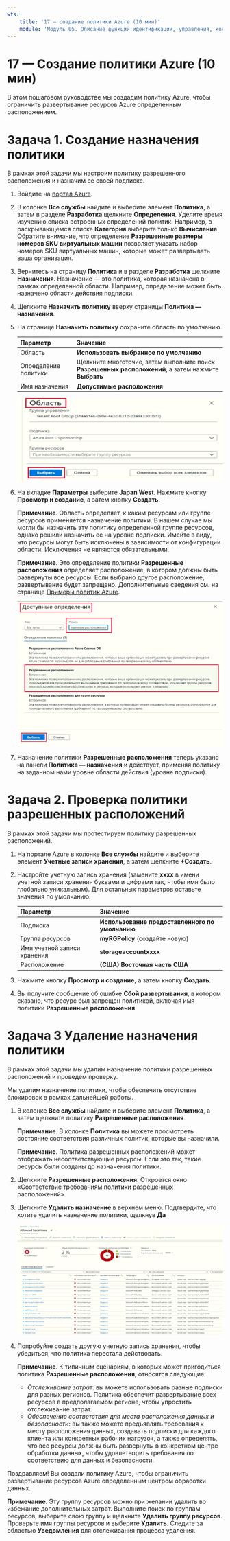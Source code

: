 ```yaml
---
wts:
    title: '17 — создание политики Azure (10 мин)'
    module: 'Модуль 05. Описание функций идентификации, управления, конфиденциальности и соответствия требованиям'
---
```

# 17 — Создание политики Azure (10 мин)

В этом пошаговом руководстве мы создадим политику Azure, чтобы ограничить развертывание ресурсов Azure определенным расположением.

# Задача 1. Создание назначения политики 

В рамках этой задачи мы настроим политику разрешенного расположения и назначим ее своей подписке. 

1. Войдите на [портал Azure](https://portal.azure.com).

2. В колонке **Все службы** найдите и выберите элемент **Политика**, а затем в разделе **Разработка** щелкните **Определения**.  Уделите время изучению списка встроенных определений политик. Например, в раскрывающемся списке **Категория** выберите только **Вычисление**. Обратите внимание, что определение **Разрешенные размеры номеров SKU виртуальных машин** позволяет указать набор номеров SKU виртуальных машин, которые может развертывать ваша организация.

3. Вернитесь на страницу **Политика** и в разделе **Разработка** щелкните **Назначения**. Назначение — это политика, которая назначена в рамках определенной области. Например, определение может быть назначено области действия подписки. 

4. Щелкните **Назначить политику** вверху страницы **Политика — назначения**.

5. На странице **Назначить политику** сохраните область по умолчанию.

      | Параметр | Значение | 
    | --- | --- |
    | Область| **Использовать выбранное по умолчанию**|
    | Определение политики | Щелкните многоточие, затем выполните поиск **Разрешенных расположений**, а затем нажмите **Выбрать** |
    | Имя назначения | **Допустимые расположения** |
    
    ![Снимок экрана: панель "Область" с заполненными значениями полей и выделенной кнопкой "Выбрать". ](../images/1402.png)
6. На вкладке **Параметры** выберите **Japan West**. Нажмите кнопку **Просмотр и создание**, а затем кнопку **Создать**.

    **Примечание**. Область определяет, к каким ресурсам или группе ресурсов применяется назначение политики. В нашем случае мы могли бы назначить эту политику определенной группе ресурсов, однако решили назначить ее на уровне подписки. Имейте в виду, что ресурсы могут быть исключены в зависимости от конфигурации области. Исключения не являются обязательными.

    **Примечание**. Это определение политики **Разрешенные расположения** определяет расположение, в котором должны быть развернуты все ресурсы. Если выбрано другое расположение, развертывание будет запрещено. Дополнительные сведения см. на странице [Примеры политик Azure](https://docs.microsoft.com/ru-ru/azure/governance/policy/samples/index).

   ![Снимок экрана: панель доступных определений с различными выделенными полями и выбранным параметром "Аудит виртуальных машин, которые не используют управляемые диски".](../images/1403.png)

9. Назначение политики **Разрешенные расположения** теперь указано на панели **Политика — назначения** и действует, применяя политику на заданном нами уровне области действия (уровне подписки).

# Задача 2. Проверка политики разрешенных расположений

В рамках этой задачи мы протестируем политику разрешенных расположений. 

1. На портале Azure в колонке **Все службы** найдите и выберите элемент **Учетные записи хранения**, а затем щелкните **+Создать**.

2. Настройте учетную запись хранения (замените **xxxx** в имени учетной записи хранения буквами и цифрами так, чтобы имя было глобально уникальным). Для остальных параметров оставьте значения по умолчанию. 

    | Параметр | Значение | 
    | --- | --- |
    | Подписка | **Использование предоставленного по умолчанию** |
    | Группа ресурсов | **myRGPolicy** (создайте новую) |
    | Имя учетной записи хранения | **storageaccountxxxx** |
    | Расположение | **(США) Восточная часть США** |

3. Нажмите кнопку **Просмотр и создание**, а затем кнопку **Создать**. 

4. Вы получите сообщение об ошибке **Сбой развертывания**, в котором сказано, что ресурс был запрещен политикой, включая имя политики **Разрешенные расположения**.

# Задача 3 Удаление назначения политики

В рамках этой задачи мы удалим назначение политики разрешенных расположений и проведем проверку. 

Мы удалим назначение политики, чтобы обеспечить отсутствие блокировок в рамках дальнейшей работы.

1. В колонке **Все службы** найдите и выберите элемент **Политика**, а затем щелкните политику **Разрешенные расположения**.

    **Примечание**. В колонке **Политика** вы можете просмотреть состояние соответствия различных политик, которые вы назначили.

    **Примечание**. Политика разрешенных расположений может отображать несоответствующие ресурсы. Если это так, такие ресурсы были созданы до назначения политики.
 
2. Щелкните **Разрешенные расположения**. Откроется окно «Соответствие требованиям политики разрешенных расположений».

3. Щелкните **Удалить назначение** в верхнем меню. Подтвердите, что хотите удалить назначение политики, щелкнув **Да**

   ![Снимок экрана: пункт меню "Удалить назначение".](../images/1407.png)

4. Попробуйте создать другую учетную запись хранения, чтобы убедиться, что политика перестала действовать.

    **Примечание**. К типичным сценариям, в которых может пригодиться политика **Разрешенные расположения**, относятся следующие: 
    - *Отслеживание затрат*: вы можете использовать разные подписки для разных регионов. Политика обеспечит развертывание всех ресурсов в предполагаемом регионе, чтобы упростить отслеживание затрат. 
    - *Обеспечение соответствия для места расположения данных и безопасности*: вы также можете предъявлять требования к месту расположения данных, создавать подписки для каждого клиента или конкретных рабочих нагрузок, а также определять, что все ресурсы должны быть развернуты в конкретном центре обработки данных, чтобы удовлетворить требования по соответствию для данных и безопасности.

Поздравляем! Вы создали политику Azure, чтобы ограничить развертывание ресурсов Azure определенным центром обработки данных.

**Примечание**. Эту группу ресурсов можно при желании удалить во избежание дополнительных затрат. Выполните поиск по группам ресурсов, выберите свою группу и щелкните **Удалить группу ресурсов**. Проверьте имя группы ресурсов и выберите **Удалить**. Следите за областью **Уведомления** для отслеживания процесса удаления.
